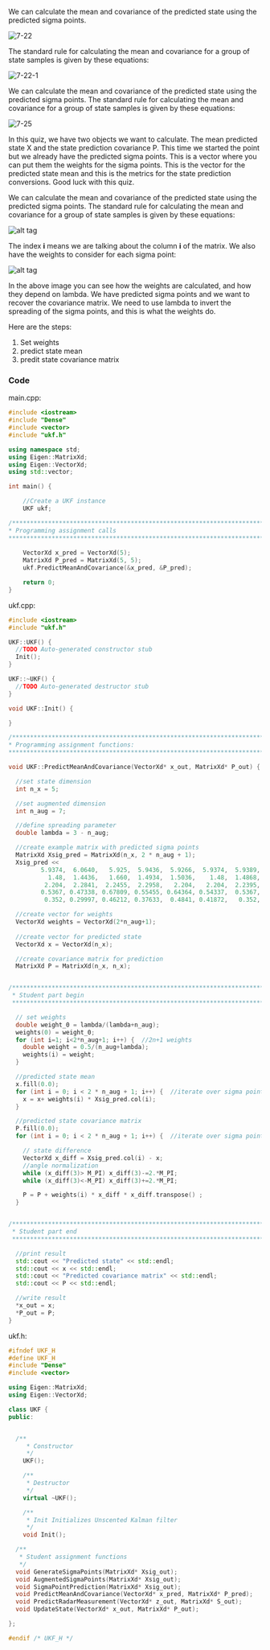 We can calculate the mean and covariance of the predicted state using the predicted sigma points. 

![7-22](../../images/7-22.png)

The standard rule for calculating the mean and covariance for a group of state samples is given by these equations:

![7-22-1](../../images/7-22-1.png)



We can calculate the mean and covariance of the predicted state using the predicted sigma points. The standard rule for calculating the mean and covariance for a group of state samples is given by these equations:

![7-25](../../images/7-25.png)

In this quiz, we have two objects we want to calculate. The mean predicted state X and the state prediction covariance P. This time we started the point but we already have the predicted sigma points. This is a vector where you can put them the weights for the sigma points. This is the vector for the predicted state mean and this is the metrics for the state prediction conversions. Good luck with this quiz. 

We can calculate the mean and covariance of the predicted state using the predicted sigma points. The standard rule for calculating the mean and covariance for a group of state samples is given by these equations:

![alt tag](../../images/predictedMeanAndCovarianceEquations.PNG)

The index **i** means we are talking about the column **i** of the matrix. We also have the weights to consider for each sigma point:

![alt tag](../../images/predictedMeanAndCovarianceEquationsWeights.PNG)

In the above image you can see how the weights are calculated, and how they depend on lambda. We have predicted sigma points and we want to recover the covariance matrix. We need to use lambda to invert the spreading of the sigma points, and this is what the weights do.

Here are the steps:

1. Set weights
2. predict state mean
3. predit state covariance matrix

### Code

main.cpp:

```c++
#include <iostream>
#include "Dense"
#include <vector>
#include "ukf.h"

using namespace std;
using Eigen::MatrixXd;
using Eigen::VectorXd;
using std::vector;

int main() {

    //Create a UKF instance
    UKF ukf;

/*******************************************************************************
* Programming assignment calls
*******************************************************************************/
    
    VectorXd x_pred = VectorXd(5);
    MatrixXd P_pred = MatrixXd(5, 5);
    ukf.PredictMeanAndCovariance(&x_pred, &P_pred);

    return 0;
}
```

ukf.cpp:

```c++
#include <iostream>
#include "ukf.h"

UKF::UKF() {
  //TODO Auto-generated constructor stub
  Init();
}

UKF::~UKF() {
  //TODO Auto-generated destructor stub
}

void UKF::Init() {

}

/*******************************************************************************
* Programming assignment functions: 
*******************************************************************************/

void UKF::PredictMeanAndCovariance(VectorXd* x_out, MatrixXd* P_out) {

  //set state dimension
  int n_x = 5;

  //set augmented dimension
  int n_aug = 7;

  //define spreading parameter
  double lambda = 3 - n_aug;

  //create example matrix with predicted sigma points
  MatrixXd Xsig_pred = MatrixXd(n_x, 2 * n_aug + 1);
  Xsig_pred <<
         5.9374,  6.0640,   5.925,  5.9436,  5.9266,  5.9374,  5.9389,  5.9374,  5.8106,  5.9457,  5.9310,  5.9465,  5.9374,  5.9359,  5.93744,
           1.48,  1.4436,   1.660,  1.4934,  1.5036,    1.48,  1.4868,    1.48,  1.5271,  1.3104,  1.4787,  1.4674,    1.48,  1.4851,    1.486,
          2.204,  2.2841,  2.2455,  2.2958,   2.204,   2.204,  2.2395,   2.204,  2.1256,  2.1642,  2.1139,   2.204,   2.204,  2.1702,   2.2049,
         0.5367, 0.47338, 0.67809, 0.55455, 0.64364, 0.54337,  0.5367, 0.53851, 0.60017, 0.39546, 0.51900, 0.42991, 0.530188,  0.5367, 0.535048,
          0.352, 0.29997, 0.46212, 0.37633,  0.4841, 0.41872,   0.352, 0.38744, 0.40562, 0.24347, 0.32926,  0.2214, 0.28687,   0.352, 0.318159;

  //create vector for weights
  VectorXd weights = VectorXd(2*n_aug+1);
  
  //create vector for predicted state
  VectorXd x = VectorXd(n_x);

  //create covariance matrix for prediction
  MatrixXd P = MatrixXd(n_x, n_x);


/*******************************************************************************
 * Student part begin
 ******************************************************************************/

  // set weights
  double weight_0 = lambda/(lambda+n_aug);
  weights(0) = weight_0;
  for (int i=1; i<2*n_aug+1; i++) {  //2n+1 weights
    double weight = 0.5/(n_aug+lambda);
    weights(i) = weight;
  }

  //predicted state mean
  x.fill(0.0);
  for (int i = 0; i < 2 * n_aug + 1; i++) {  //iterate over sigma points
    x = x+ weights(i) * Xsig_pred.col(i);
  }

  //predicted state covariance matrix
  P.fill(0.0);
  for (int i = 0; i < 2 * n_aug + 1; i++) {  //iterate over sigma points

    // state difference
    VectorXd x_diff = Xsig_pred.col(i) - x;
    //angle normalization
    while (x_diff(3)> M_PI) x_diff(3)-=2.*M_PI;
    while (x_diff(3)<-M_PI) x_diff(3)+=2.*M_PI;

    P = P + weights(i) * x_diff * x_diff.transpose() ;
  }


/*******************************************************************************
 * Student part end
 ******************************************************************************/

  //print result
  std::cout << "Predicted state" << std::endl;
  std::cout << x << std::endl;
  std::cout << "Predicted covariance matrix" << std::endl;
  std::cout << P << std::endl;

  //write result
  *x_out = x;
  *P_out = P;
}
```

ukf.h:

```c++
#ifndef UKF_H
#define UKF_H
#include "Dense"
#include <vector>

using Eigen::MatrixXd;
using Eigen::VectorXd;

class UKF {
public:


  /**
     * Constructor
     */
    UKF();

    /**
     * Destructor
     */
    virtual ~UKF();

    /**
     * Init Initializes Unscented Kalman filter
     */
    void Init();

  /**
   * Student assignment functions
   */
  void GenerateSigmaPoints(MatrixXd* Xsig_out);
  void AugmentedSigmaPoints(MatrixXd* Xsig_out);
  void SigmaPointPrediction(MatrixXd* Xsig_out);
  void PredictMeanAndCovariance(VectorXd* x_pred, MatrixXd* P_pred);
  void PredictRadarMeasurement(VectorXd* z_out, MatrixXd* S_out);
  void UpdateState(VectorXd* x_out, MatrixXd* P_out);

};

#endif /* UKF_H */
```

